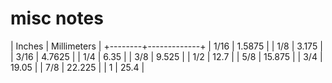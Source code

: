 
# misc notes

| Inches | Millimeters |
+--------+-------------+
| 1/16   | 1.5875      |
| 1/8    | 3.175       |
| 3/16   | 4.7625      |
| 1/4    | 6.35        |
| 3/8    | 9.525       |
| 1/2    | 12.7        |
| 5/8    | 15.875      |
| 3/4    | 19.05       |
| 7/8    | 22.225      |
| 1      | 25.4        |


